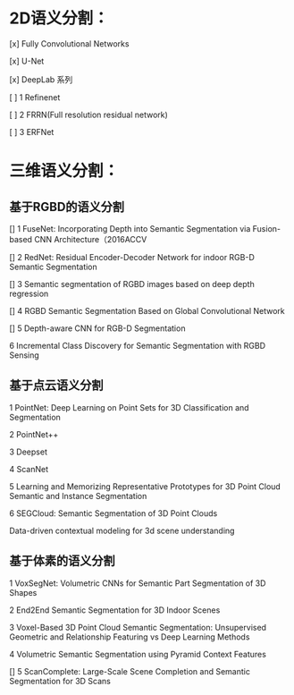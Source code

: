 # 2D语义分割：
[x] Fully Convolutional Networks

[x] U-Net

[x] DeepLab 系列

[ ] 1 Refinenet

[ ] 2 FRRN(Full resolution residual network)

[ ] 3 ERFNet


# 三维语义分割：

## 基于RGBD的语义分割

[] 1 FuseNet: Incorporating Depth into Semantic Segmentation via Fusion-based CNN Architecture（2016ACCV

[] 2 RedNet: Residual Encoder-Decoder Network for indoor RGB-D Semantic Segmentation

[] 3 Semantic segmentation of RGBD images based on deep depth regression

[] 4 RGBD Semantic Segmentation Based on Global Convolutional Network

[] 5 Depth-aware CNN for RGB-D Segmentation

6 Incremental Class Discovery for Semantic Segmentation with RGBD Sensing

## 基于点云语义分割

1 PointNet: Deep Learning on Point Sets for 3D Classification and Segmentation

2 PointNet++

3 Deepset

4 ScanNet

5 Learning and Memorizing Representative Prototypes for 3D Point Cloud Semantic and Instance Segmentation

6 SEGCloud: Semantic Segmentation of 3D Point Clouds

Data-driven contextual modeling for 3d scene understanding


## 基于体素的语义分割

1 VoxSegNet: Volumetric CNNs for Semantic Part Segmentation of 3D Shapes

2 End2End Semantic Segmentation for 3D Indoor Scenes

3 Voxel-Based 3D Point Cloud Semantic Segmentation: Unsupervised Geometric and Relationship Featuring vs Deep Learning Methods

4 Volumetric Semantic Segmentation using Pyramid Context Features

[] 5 ScanComplete: Large-Scale Scene Completion and Semantic Segmentation for 3D Scans


